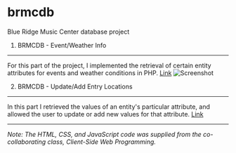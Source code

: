 # brmcdb
Blue Ridge Music Center database project

1. BRMCDB - Event/Weather Info
------------------------------
For this part of the project, I implemented the retrieval of certain entity attributes for events and weather conditions in   PHP. [Link](http://student.cs.appstate.edu/aliceami/cs3430/marathon/Lap6/event_info.php "Event Info Page") ![Screenshot](https://raw.githubusercontent.com/mialicea/brmcdb/master/event_info.png)
    
2. BRMCDB -  Update/Add Entry Locations
---------------------------------------
In this part I retrieved the values of an entity's particular attribute, and allowed the user to update or add new values for that attribute. [Link](http://student.cs.appstate.edu/aliceami/cs3430/marathon/Lap7/update_entry.php?entry_location_1=Bridge+Gate&entry_location_2=Hill+Gate&entry_location_3=Rock+Gate&entry_location_4=Water+Gate&entry_location_5=Fire+Gate "Update Entry Locations Page")



---
*Note: The HTML, CSS, and JavaScript code was supplied from the co-collaborating class, Client-Side Web Programming.*
